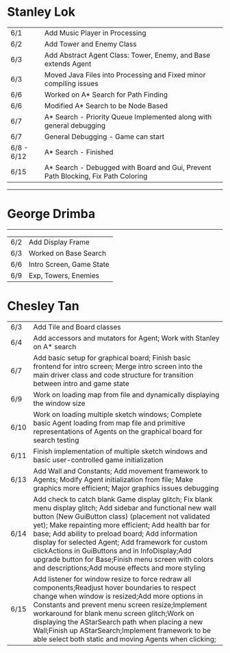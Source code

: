 <table>
<h1>Stanley Lok</h1>
<tr><td>6/1</td><td>Add Music Player in Processing</td></tr>
<tr><td>6/2</td><td>Add Tower and Enemy Class</td></tr>
<tr><td>6/3</td><td>Add Abstract Agent Class: Tower, Enemy, and Base extends Agent</td></tr>
<tr><td>6/3</td><td>Moved Java Files into Processing and Fixed minor compiling issues</td></tr>
<tr><td>6/6</td><td>Worked on A* Search for Path Finding</td></tr>
<tr><td>6/6</td><td>Modified A* Search to be Node Based</td></tr>
<tr><td>6/7</td><td>A* Search - Priority Queue Implemented along with general debugging</td></tr>
<tr><td>6/7</td><td>General Debugging - Game can start</td></tr>
<tr><td>6/8 - 6/12</td><td>A* Search - Finished </td></tr>
<tr><td>6/15</td><td>A* Search - Debugged with Board and Gui, Prevent Path Blocking, Fix Path Coloring</td></tr>
</table>
<hr>
<table>
<h1>George Drimba</h1>
<tr><td>6/2</td><td>Add Display Frame</td></tr>
<tr><td>6/3</td><td>Worked on Base Search</td></tr>
<tr><td>6/6</td><td>Intro Screen, Game State </td></tr>
<tr><td>6/9</td><td>Exp, Towers, Enemies</td></tr>
<hr>
<table>
<h1>Chesley Tan</h1>
<tr><td>6/3</td><td>Add Tile and Board classes</td></tr>
<tr><td>6/4</td><td>Add accessors and mutators for Agent; Work with Stanley on A* search</td></tr>
<tr><td>6/7</td><td>Add basic setup for graphical board; Finish basic frontend for intro screen; Merge intro screen into the main driver class and code structure for transition between intro and game state</td></tr>
<tr><td>6/9</td><td>Work on loading map from file and dynamically displaying the window size</td></tr>
<tr><td>6/10</td><td>Work on loading multiple sketch windows; Complete basic Agent loading from map file and primitive representations of Agents on the graphical board for search testing</td></tr>
<tr><td>6/11</td><td>Finish implementation of multiple sketch windows and basic user-controlled game initialization</td></tr>
<tr><td>6/13</td><td>Add Wall and Constants; Add movement framework to Agents; Modify Agent initialization from file; Make graphics more efficient; Major graphics issues debugging</td></tr>
<tr><td>6/14</td><td>Add check to catch blank Game display glitch; Fix blank menu display glitch; Add sidebar and functional new wall button (New GuiButton class) (placement not validated yet); Make repainting more efficient; Add health bar for base;  Add ability to preload board; Add information display for selected Agent; Add framework for custom clickActions in GuiButtons and in InfoDisplay;Add upgrade button for Base;Finish menu screen with colors and descriptions;Add mouse effects and more styling</td></tr>
<tr><td>6/15</td><td>Add listener for window resize to force redraw all components;Readjust hover boundaries to respect change when window is resized;Add more options in Constants and prevent menu screen resize;Implement workaround for blank menu screen glitch;Work on displaying the AStarSearch path when placing a new Wall;Finish up AStarSearch;Implement framework to be able select both static and moving Agents when clicking;</td></tr>
</table>
